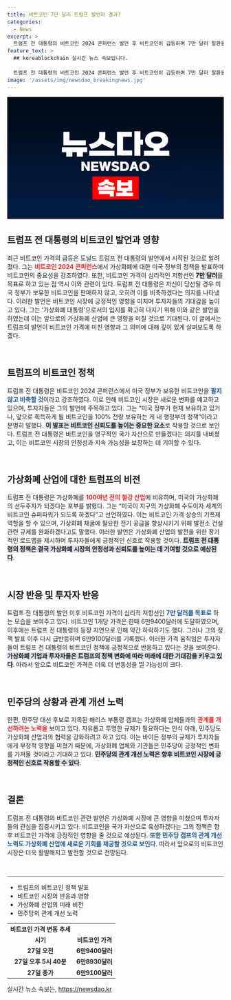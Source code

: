 ```yaml
---
title: 비트코인 7만 달러 트럼프 발언의 결과?
categories:
  - News
excerpt: >
  트럼프 전 대통령의 비트코인 2024 콘퍼런스 발언 후 비트코인이 급등하며 7만 달러 탈환을 시도하고 있습니다. 그는 미국 정부가 비트코인을 완전히 보유하겠다고 약속하며 가상화폐 업계에 대한 지지를 명확히 했습니다.
feature_text: >
  ## koreablockchain 실시간 뉴스 속보입니다.

  트럼프 전 대통령의 비트코인 2024 콘퍼런스 발언 후 비트코인이 급등하며 7만 달러 탈환을 시도하고 있습니다. 그는 미국 정부가 비트코인을 완전히 보유하겠다고 약속하며 가상화폐 업계에 대한 지지를 명확히 했습니다.
image: '/assets/img/newsdao_breakingnews.jpg'
---
```


<p><img src="/assets/img/newsdao_breakingnews.jpg" alt="koreablockchain 속보" /></p>

<h2 data-ke-size="size26">트럼프 전 대통령의 비트코인 발언과 영향</h2>

<p data-ke-size="size16">최근 비트코인 가격의 급등은 도널드 트럼프 전 대통령의 발언에서 시작된 것으로 알려졌다. 그는 <b><span style="color: #ee2323;">비트코인 2024 콘퍼런스</span></b>에서 가상화폐에 대한 미국 정부의 정책을 발표하며 비트코인의 중요성을 강조하였다. 또한, 비트코인 가격이 심리적인 저항선인 <b><span style="background-color: #21538527;">7만 달러</span></b>를 목표로 하고 있는 점 역시 이와 관련이 있다. 트럼프 전 대통령은 자신이 당선될 경우 미국 정부가 보유한 비트코인을 판매하지 않고, 오히려 이를 비축하겠다는 의지를 나타냈다. 이러한 발언은 비트코인 시장에 긍정적인 영향을 미치며 투자자들의 기대감을 높이고 있다. 그는 ‘가상화폐 대통령’으로서의 입지를 확고히 다지기 위해 이와 같은 발언을 하였는데 이는 앞으로의 가상화폐 산업에 큰 영향을 미칠 것으로 기대된다. 이 글에서는 트럼프의 발언이 비트코인 가격에 미친 영향과 그 의미에 대해 깊이 있게 살펴보도록 하겠다.</p>

<p data-ke-size="size16">&nbsp;</p>

<h2 data-ke-size="size26">트럼프의 비트코인 정책</h2>

<p data-ke-size="size16">트럼프 전 대통령은 비트코인 2024 콘퍼런스에서 미국 정부가 보유한 비트코인을 <b><span style="color: #1a5490;">팔지 않고 비축할 것</span></b>이라고 강조하였다. 이로 인해 비트코인 시장은 새로운 변화를 예고하고 있으며, 투자자들은 그의 발언에 주목하고 있다. 그는 “미국 정부가 현재 보유하고 있거나, 앞으로 획득하게 될 비트코인을 100% 전량 보유하는 게 내 행정부의 정책”이라고 분명히 말했다. <b><span style="background-color: #21538527;">이 발표는 비트코인 신뢰도를 높이는 중요한 요소</span></b>로 작용할 것으로 보인다. 트럼프 전 대통령은 비트코인을 영구적인 국가 자산으로 만들겠다는 의지를 내비쳤고, 이는 비트코인 시장의 안정성과 지속 가능성을 보장하는 데 기여할 수 있다.</p>

<p data-ke-size="size16">&nbsp;</p>

<h2 data-ke-size="size26">가상화폐 산업에 대한 트럼프의 비전</h2>

<p data-ke-size="size16">트럼프 전 대통령은 가상화폐를 <b><span style="color: #ee2323;">100여년 전의 철강 산업</span></b>에 비유하며, 미국이 가상화폐의 선두주자가 되겠다는 포부를 밝혔다. 그는 “미국이 지구의 가상화폐 수도이자 세계의 비트코인 슈퍼파워가 되도록 하겠다”고 선언하였다. 이는 비트코인 가격 상승의 기폭제 역할을 할 수 있으며, 가상화폐 채굴에 필요한 전기 공급을 향상시키기 위해 발전소 건설 관련 규제를 완화하겠다고도 말했다. 이러한 발언은 가상화폐 산업의 발전을 위한 장기적인 로드맵을 제시하며 투자자들에게 긍정적인 신호로 작용할 것이다. <b><span style="background-color: #21538527;">트럼프 전 대통령의 정책은 결국 가상화폐 시장의 안정성과 신뢰도를 높이는 데 기여할 것으로 예상된다</span></b>.</p>

<p data-ke-size="size16">&nbsp;</p>

<h2 data-ke-size="size26">시장 반응 및 투자자 반응</h2>

<p data-ke-size="size16">트럼프 전 대통령의 발언 이후 비트코인 가격이 심리적 저항선인 <b><span style="color: #1a5490;">7만 달러를 목표로</span></b> 하는 모습을 보여주고 있다. 비트코인 1개당 가격은 한때 6만9400달러에 도달하였으며, 이후에는 트럼프 전 대통령의 등장 지연으로 인해 약간 하락하기도 했다. 그러나 그의 정책 발표 이후 다시 급반등하며 6만9100달러를 기록했다. 이러한 가격 움직임은 투자자들이 트럼프 전 대통령의 비트코인 정책에 긍정적으로 반응하고 있다는 것을 보여준다. <b><span style="background-color: #21538527;">가상화폐 기업과 투자자들은 트럼프의 정책 변화에 따라 미래에 대한 기대감을 키우고 있다</span></b>. 따라서 앞으로 비트코인 가격은 더욱 더 변동성을 띨 가능성이 크다.</p>

<p data-ke-size="size16">&nbsp;</p>

<h2 data-ke-size="size26">민주당의 상황과 관계 개선 노력</h2>

<p data-ke-size="size16">한편, 민주당 대선 후보로 지목된 해리스 부통령 캠프는 가상화폐 업체들과의 <b><span style="color: #ee2323;">관계를 개선하려는 노력을</span></b> 보이고 있다. 자유롭고 투명한 규제가 필요하다는 인식 아래, 민주당도 가상화폐 산업과의 협력을 강화하려고 하고 있다. 이는 바이든 정부의 규제가 투자자들에게 부정적 영향을 미쳤기 때문에, 가상화폐 업체와 기관들은 민주당이 긍정적인 변화를 가져올 것이라고 기대하고 있다. <b><span style="background-color: #21538527;">민주당의 관계 개선 노력은 향후 비트코인 시장에 긍정적인 신호로 작용할 수 있다</span></b>.</p>

<p data-ke-size="size16">&nbsp;</p>

<h2 data-ke-size="size26">결론</h2>

<p data-ke-size="size16">트럼프 전 대통령의 비트코인 관련 발언은 가상화폐 시장에 큰 영향을 미쳤으며 투자자들의 관심을 집중시키고 있다. 비트코인을 국가 자산으로 육성하겠다는 그의 정책은 향후 비트코인 가격에 긍정적인 영향을 줄 것으로 예상된다. <b><span style="color: #1a5490;">또한 민주당 캠프의 관계 개선 노력도 가상화폐 산업에 새로운 기회를 제공할 것으로 보인다</span></b>. 따라서 앞으로의 비트코인 시장은 더욱 활발해지고 발전할 것으로 전망된다.</p>

<p data-ke-size="size16">&nbsp;</p>

<hr style="height: 2px; border: none; background-color: #999999;">

<ul>
    <li>트럼프의 비트코인 정책 발표</li>
    <li>비트코인 시장의 반응과 영향</li>
    <li>가상화폐 산업의 미래 비전</li>
    <li>민주당의 관계 개선 노력</li>
</ul>

<table>
    <tr>
        <td style="text-align: center; height: 17px;"><b>비트코인 가격 변동 추세</b></td>
    </tr>
    <tr>
        <td style="text-align: center; height: 17px;"><b>시기</b></td>
        <td style="text-align: center; height: 17px;"><b>비트코인 가격</b></td>
    </tr>
    <tr>
        <td style="text-align: center; height: 17px;"><b>27일 오전</b></td>
        <td style="text-align: center; height: 17px;"><b>6만9400달러</b></td>
    </tr>
    <tr>
        <td style="text-align: center; height: 17px;"><b>27일 오후 5시 40분</b></td>
        <td style="text-align: center; height: 17px;"><b>6만8930달러</b></td>
    </tr>
    <tr>
        <td style="text-align: center; height: 17px;"><b>27일 종가</b></td>
        <td style="text-align: center; height: 17px;"><b>6만9100달러</b></td>
    </tr>
</table>
실시간 뉴스 속보는, <a href="https://newsdao.kr" rel="dofollow">https://newsdao.kr</a>


